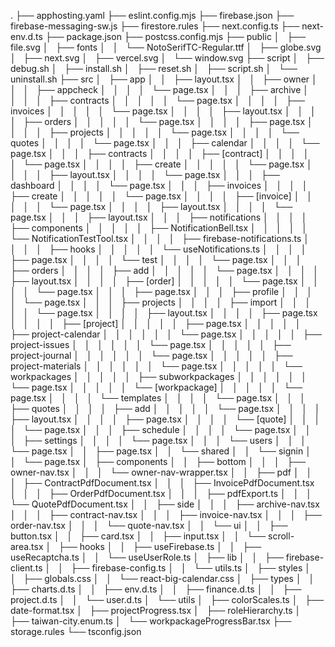 .
├── apphosting.yaml
├── eslint.config.mjs
├── firebase.json
├── firebase-messaging-sw.js
├── firestore.rules
├── next.config.ts
├── next-env.d.ts
├── package.json
├── postcss.config.mjs
├── public
│   ├── file.svg
│   ├── fonts
│   │   └── NotoSerifTC-Regular.ttf
│   ├── globe.svg
│   ├── next.svg
│   ├── vercel.svg
│   └── window.svg
├── script
│   ├── debug.sh
│   ├── install.sh
│   ├── reset.sh
│   ├── script.sh
│   └── uninstall.sh
├── src
│   ├── app
│   │   ├── layout.tsx
│   │   ├── owner
│   │   │   ├── appcheck
│   │   │   │   └── page.tsx
│   │   │   ├── archive
│   │   │   │   ├── contracts
│   │   │   │   │   └── page.tsx
│   │   │   │   ├── invoices
│   │   │   │   │   └── page.tsx
│   │   │   │   ├── layout.tsx
│   │   │   │   ├── orders
│   │   │   │   │   └── page.tsx
│   │   │   │   ├── page.tsx
│   │   │   │   ├── projects
│   │   │   │   │   └── page.tsx
│   │   │   │   └── quotes
│   │   │   │       └── page.tsx
│   │   │   ├── calendar
│   │   │   │   └── page.tsx
│   │   │   ├── contracts
│   │   │   │   ├── [contract]
│   │   │   │   │   └── page.tsx
│   │   │   │   ├── create
│   │   │   │   │   └── page.tsx
│   │   │   │   ├── layout.tsx
│   │   │   │   └── page.tsx
│   │   │   ├── dashboard
│   │   │   │   └── page.tsx
│   │   │   ├── invoices
│   │   │   │   ├── create
│   │   │   │   │   └── page.tsx
│   │   │   │   ├── [invoice]
│   │   │   │   │   └── page.tsx
│   │   │   │   ├── layout.tsx
│   │   │   │   └── page.tsx
│   │   │   ├── layout.tsx
│   │   │   ├── notifications
│   │   │   │   ├── components
│   │   │   │   │   ├── NotificationBell.tsx
│   │   │   │   │   └── NotificationTestTool.tsx
│   │   │   │   ├── firebase-notifications.ts
│   │   │   │   ├── hooks
│   │   │   │   │   └── useNotifications.ts
│   │   │   │   ├── page.tsx
│   │   │   │   └── test
│   │   │   │       └── page.tsx
│   │   │   ├── orders
│   │   │   │   ├── add
│   │   │   │   │   └── page.tsx
│   │   │   │   ├── layout.tsx
│   │   │   │   ├── [order]
│   │   │   │   │   └── page.tsx
│   │   │   │   └── page.tsx
│   │   │   ├── page.tsx
│   │   │   ├── profile
│   │   │   │   └── page.tsx
│   │   │   ├── projects
│   │   │   │   ├── import
│   │   │   │   │   └── page.tsx
│   │   │   │   ├── layout.tsx
│   │   │   │   ├── page.tsx
│   │   │   │   ├── [project]
│   │   │   │   │   ├── page.tsx
│   │   │   │   │   ├── project-calendar
│   │   │   │   │   │   └── page.tsx
│   │   │   │   │   ├── project-issues
│   │   │   │   │   │   └── page.tsx
│   │   │   │   │   ├── project-journal
│   │   │   │   │   │   └── page.tsx
│   │   │   │   │   ├── project-materials
│   │   │   │   │   │   └── page.tsx
│   │   │   │   │   └── workpackages
│   │   │   │   │       ├── subworkpackages
│   │   │   │   │       │   └── page.tsx
│   │   │   │   │       └── [workpackage]
│   │   │   │   │           └── page.tsx
│   │   │   │   └── templates
│   │   │   │       └── page.tsx
│   │   │   ├── quotes
│   │   │   │   ├── add
│   │   │   │   │   └── page.tsx
│   │   │   │   ├── layout.tsx
│   │   │   │   ├── page.tsx
│   │   │   │   └── [quote]
│   │   │   │       └── page.tsx
│   │   │   ├── schedule
│   │   │   │   └── page.tsx
│   │   │   ├── settings
│   │   │   │   └── page.tsx
│   │   │   └── users
│   │   │       └── page.tsx
│   │   ├── page.tsx
│   │   └── shared
│   │       └── signin
│   │           └── page.tsx
│   ├── components
│   │   ├── bottom
│   │   │   ├── owner-nav.tsx
│   │   │   └── owner-nav-wrapper.tsx
│   │   ├── pdf
│   │   │   ├── ContractPdfDocument.tsx
│   │   │   ├── InvoicePdfDocument.tsx
│   │   │   ├── OrderPdfDocument.tsx
│   │   │   ├── pdfExport.ts
│   │   │   └── QuotePdfDocument.tsx
│   │   ├── side
│   │   │   ├── archive-nav.tsx
│   │   │   ├── contract-nav.tsx
│   │   │   ├── invoice-nav.tsx
│   │   │   ├── order-nav.tsx
│   │   │   └── quote-nav.tsx
│   │   └── ui
│   │       ├── button.tsx
│   │       ├── card.tsx
│   │       ├── input.tsx
│   │       └── scroll-area.tsx
│   ├── hooks
│   │   ├── useFirebase.ts
│   │   ├── useRecaptcha.ts
│   │   └── useUserRole.ts
│   ├── lib
│   │   ├── firebase-client.ts
│   │   ├── firebase-config.ts
│   │   └── utils.ts
│   ├── styles
│   │   ├── globals.css
│   │   └── react-big-calendar.css
│   ├── types
│   │   ├── charts.d.ts
│   │   ├── env.d.ts
│   │   ├── finance.d.ts
│   │   ├── project.d.ts
│   │   └── user.d.ts
│   └── utils
│       ├── colorScales.ts
│       ├── date-format.tsx
│       ├── projectProgress.tsx
│       ├── roleHierarchy.ts
│       ├── taiwan-city.enum.ts
│       └── workpackageProgressBar.tsx
├── storage.rules
└── tsconfig.json
